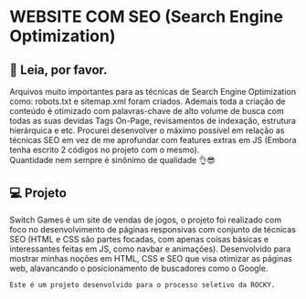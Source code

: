 <h1> WEBSITE COM SEO (Search Engine Optimization) </h1>

## 📝 Leia, por favor.
<p>
    Arquivos muito importantes para as técnicas de Search Engine Optimization como: robots.txt e sitemap.xml foram criados. Ademais toda a criação de conteúdo é otimizado com palavras-chave de alto volume de busca com todas as suas devidas Tags On-Page, revisamentos de indexação, estrutura hierárquica e etc. Procurei desenvolver o máximo possível em relação as técnicas SEO em vez de me aprofundar com features extras em JS (Embora tenha escrito 2 códigos no projeto com o mesmo).
    <br>
    Quantidade nem sempre é sinônimo de qualidade 👌😎
</p>

## 💻 Projeto   
<p>
    Switch Games é um site de vendas de jogos, o projeto foi realizado com foco no desenvolvimento de páginas responsivas com conjunto de técnicas SEO (HTML e CSS são partes focadas, com apenas coisas básicas e interessantes feitas em JS, como navbar e animações). Desenvolvido para mostrar minhas noções em HTML, CSS e SEO que visa otimizar as páginas web, alavancando o posicionamento de buscadores como o Google. 

    Este é um projeto desenvolvido para o processo seletivo da ROCKY.
</p>
